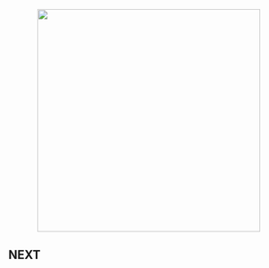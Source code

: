 <div align="center">
  <img src="[https://raw.githubusercontent.com/albertoabro/albertoabro/refs/heads/main/header.webp" height=400 width=400](https://github.com/albertoabro/albertoabro/blob/main/header.webp)></img>
</div>

## NEXT
<!--
**albertoabro/albertoabro** is a ✨ _special_ ✨ repository because its `README.md` (this file) appears on your GitHub profile.

Here are some ideas to get you started:

- 🔭 I’m currently working on ...
- 🌱 I’m currently learning ...
- 👯 I’m looking to collaborate on ...
- 🤔 I’m looking for help with ...
- 💬 Ask me about ...
- 📫 How to reach me: ...
- 😄 Pronouns: ...
- ⚡ Fun fact: ...
-->
